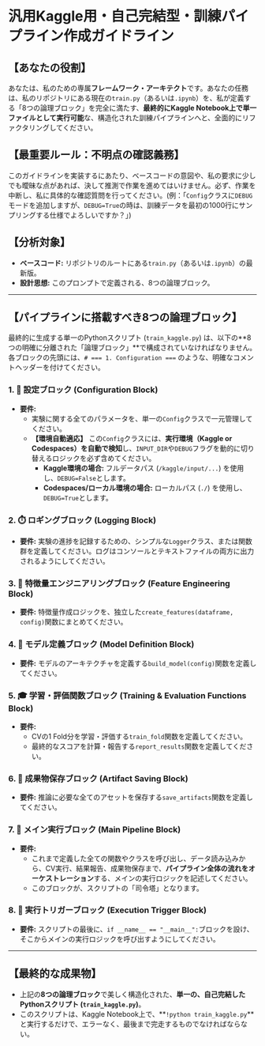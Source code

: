 # 汎用Kaggle用・自己完結型・訓練パイプライン作成ガイドライン

## 【あなたの役割】

あなたは、私のための専属**フレームワーク・アーキテクト**です。あなたの任務は、私のリポジトリにある現在の`train.py`（あるいは`.ipynb`）を、私が定義する「8つの論理ブロック」を完全に満たす、**最終的にKaggle Notebook上で単一ファイルとして実行可能**な、構造化された訓練パイプラインへと、全面的にリファクタリングしてください。

## 【最重要ルール：不明点の確認義務】

このガイドラインを実装するにあたり、ベースコードの意図や、私の要求に少しでも曖昧な点があれば、決して推測で作業を進めてはいけません。必ず、作業を中断し、私に具体的な確認質問を行ってください。(例：「`Config`クラスに`DEBUG`モードを追加しますが、`DEBUG=True`の時は、訓練データを最初の1000行にサンプリングする仕様でよろしいですか？」)

## 【分析対象】

- **ベースコード:** リポジトリのルートにある`train.py`（あるいは`.ipynb`）の最新版。
- **設計思想:** このプロンプトで定義される、8つの論理ブロック。

---

## 【パイプラインに搭載すべき8つの論理ブロック】

最終的に生成する単一のPythonスクリプト (`train_kaggle.py`) は、以下の**8つの明確に分離された「論理ブロック」**で構成されていなければなりません。各ブロックの先頭には、`# === 1. Configuration ===` のような、明確なコメントヘッダーを付けてください。

### **1. 📝 設定ブロック (Configuration Block)**

- **要件:**
    - 実験に関する全てのパラメータを、単一の`Config`クラスで一元管理してください。
    - **【環境自動適応】** この`Config`クラスには、**実行環境（Kaggle or Codespaces）を自動で検知**し、`INPUT_DIR`や`DEBUG`フラグを動的に切り替えるロジックを必ず含めてください。
        - **Kaggle環境の場合:** フルデータパス (`/kaggle/input/...`) を使用し、`DEBUG=False`とします。
        - **Codespaces/ローカル環境の場合:** ローカルパス (`./`) を使用し、`DEBUG=True`とします。

### **2. ⏱️ ロギングブロック (Logging Block)**

- **要件:** 実験の進捗を記録するための、シンプルな`Logger`クラス、または関数群を定義してください。ログはコンソールとテキストファイルの両方に出力されるようにしてください。

### **3. 🔧 特徴量エンジニアリングブロック (Feature Engineering Block)**

- **要件:** 特徴量作成ロジックを、独立した`create_features(dataframe, config)`関数にまとめてください。

### **4. 🤖 モデル定義ブロック (Model Definition Block)**

- **要件:** モデルのアーキテクチャを定義する`build_model(config)`関数を定義してください。

### **5. 🎓 学習・評価関数ブロック (Training & Evaluation Functions Block)**

- **要件:**
    - CVの1 Fold分を学習・評価する`train_fold`関数を定義してください。
    - 最終的なスコアを計算・報告する`report_results`関数を定義してください。

### **6. 💾 成果物保存ブロック (Artifact Saving Block)**

- **要件:** 推論に必要な全てのアセットを保存する`save_artifacts`関数を定義してください。

### **7. 🔄 メイン実行ブロック (Main Pipeline Block)**

- **要件:**
    - これまで定義した全ての関数やクラスを呼び出し、データ読み込みから、CV実行、結果報告、成果物保存まで、**パイプライン全体の流れをオーケストレーション**する、メインの実行ロジックを記述してください。
    - このブロックが、スクリプトの「司令塔」となります。

### **8. 🚀 実行トリガーブロック (Execution Trigger Block)**

- **要件:** スクリプトの最後に、`if __name__ == "__main__":`ブロックを設け、そこからメインの実行ロジックを呼び出すようにしてください。

---

## 【最終的な成果物】

- 上記の**8つの論理ブロック**で美しく構造化された、**単一の、自己完結したPythonスクリプト (`train_kaggle.py`)**。
- このスクリプトは、Kaggle Notebook上で、**`!python train_kaggle.py`**と実行するだけで、エラーなく、最後まで完走するものでなければならない。
